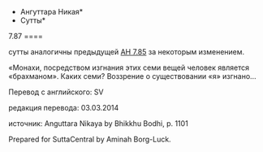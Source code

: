 * Ангуттара Никая*
* Сутты*

7\.87
\=\=\=\=

сутты аналогичны предыдущей [АН 7\.85](/an7\.85/ru/sv) за некоторым изменением\.

«Монахи, посредством изгнания этих семи вещей человек является «брахманом»\. Каких семи? Воззрение о существовании «я» изгнано…

Перевод с английского: SV

редакция перевода: 03\.03\.2014

источник: Anguttara Nikaya by Bhikkhu Bodhi, p\. 1101

Prepared for SuttaCentral by Aminah Borg\-Luck\.
